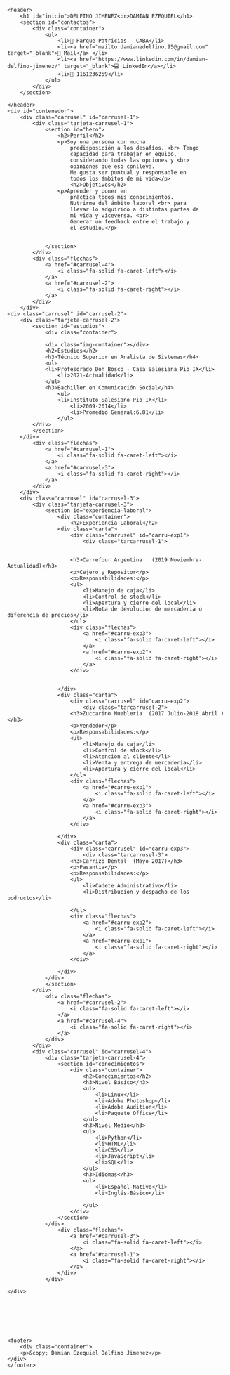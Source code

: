 <!DOCTYPE html>
<html lang="en">
<head>
    <meta charset="UTF-8">
    <meta http-equiv="X-UA-Compatible" content="IE=edge">
    <meta name="viewport" content="width=device-width, initial-scale=1.0">
    <title>CV Delfino Jimenez</title>
    <link rel="stylesheet" href="index.css">
    <script src="https://kit.fontawesome.com/679f2c4a5b.js" crossorigin="anonymous"></script>
    </head>
<body>
  


    
    <header>
        <h1 id="inicio">DELFINO JIMENEZ<br>DAMIAN EZEQUIEL</h1>
        <section id="contactos">
            <div class="container">
                <ul>
                    <li>📍​ Parque Patricios - CABA</li>
                    <li><a href="mailto:damianedelfino.95@gmail.com" target="_blank">📧 Mail</a> </li>
                    <li><a href="https://www.linkedin.com/in/damian-delfino-jimenez/" target="_blank">💻​ LinkedIn</a></li>
                    <li>📱​ 1161236259</li>
                </ul>
            </div>
        </section>
        
    </header>
    <div id="contenedor">
        <div class="carrusel" id="carrusel-1">
            <div class="tarjeta-carrusel-1">
                <section id="hero">
                    <h2>Perfil</h2>
                    <p>Soy una persona con mucha
                        predisposición a los desafíos. <br> Tengo
                        capacidad para trabajar en equipo,
                        considerando todas las opciones y <br>
                        opiniones que eso conlleva.
                        Me gusta ser puntual y responsable en
                        todos los ámbitos de mi vida</p>
                        <h2>Objetivos</h2>
                    <p>Aprender y poner en
                        práctica todos mis conocimientos.
                        Nutrirme del ámbito laboral <br> para
                        llevar lo adquirido a distintas partes de
                        mi vida y viceversa. <br>
                        Generar un feedback entre el trabajo y
                        el estudio.</p>
                    
                    
                </section>  
            </div>
            <div class="flechas">
                <a href="#carrusel-4">
                    <i class="fa-solid fa-caret-left"></i>
                </a>
                <a href="#carrusel-2">
                    <i class="fa-solid fa-caret-right"></i>
                </a>
            </div>
        </div>
    <div class="carrusel" id="carrusel-2">
        <div class="tarjeta-carrusel-2">
            <section id="estudios">
                <div class="container">
                         
                <div class="img-container"></div>
                <h2>Estudios</h2>
                <h3>Técnico Superior en Analista de Sistemas</h4>
                <ul>   
                <li>Profesorado Don Bosco - Casa Salesiana Pio IX</li>
                    <li>2021-Actualidad</li>
                </ul>
                <h3>Bachiller en Comunicación Social</h4>
                    <ul>   
                    <li>Instituto Salesiano Pio IX</li>
                        <li>2009-2014</li>
                        <li>Promedio General:6.81</li>
                    </ul>
            </div>
            </section>
        </div>
            <div class="flechas">
                <a href="#carrusel-1">
                    <i class="fa-solid fa-caret-left"></i>
                </a>
                <a href="#carrusel-3">
                    <i class="fa-solid fa-caret-right"></i>
                </a>
            </div>
        </div>
        <div class="carrusel" id="carrusel-3">
            <div class="tarjeta-carrusel-3">
                <section id="experiencia-laboral">
                    <div class="container">
                        <h2>Experiencia Laboral</h2>
                    <div class="carta">
                        <div class="carrusel" id="carru-exp1">
                            <div class="tarcarrusel-1">
                        
                        
                        <h3>Carrefour Argentina   (2019 Noviembre-Actualidad)</h3>
                        <p>Cejero y Repositor</p>
                        <p>Responsabilidades:</p>
                        <ul>   
                            <li>Manejo de caja</li>
                            <li>Control de stock</li>
                            <li>Apertura y cierre del local</li>
                            <li>Nota de devolucion de mercaderia o diferencia de precios</li>    
                        </ul>
                        <div class="flechas">
                            <a href="#carru-exp3">
                                <i class="fa-solid fa-caret-left"></i>
                            </a>
                            <a href="#carru-exp2">
                                <i class="fa-solid fa-caret-right"></i>
                            </a>
                        </div>
                        
                        
                    </div>
                    <div class="carta">
                        <div class="carrusel" id="carru-exp2">
                            <div class="tarcarrusel-2">
                        <h3>Zuccarino Muebleria  (2017 Julio-2018 Abril )</h3>
                        <p>Vendedor</p>
                        <p>Responsabilidades:</p>
                        <ul>
                            <li>Manejo de caja</li>
                            <li>Control de stock</li>
                            <li>Atencion al cliente</li>
                            <li>Venta y entrega de mercaderia</li>
                            <li>Apertura y cierre del local</li>
                        </ul>
                        <div class="flechas">
                            <a href="#carru-exp1">
                                <i class="fa-solid fa-caret-left"></i>
                            </a>
                            <a href="#carru-exp3">
                                <i class="fa-solid fa-caret-right"></i>
                            </a>
                        </div>
                        
                    </div>
                    <div class="carta">
                        <div class="carrusel" id="carru-exp3">
                            <div class="tarcarrusel-3">
                        <h3>Carrizo Dental  (Mayo 2017)</h3>
                        <p>Pasantia</p>
                        <p>Responsabilidades:</p>   
                        <ul>
                            <li>Cadete Administrativo</li>
                            <li>Distribucion y despacho de los podructos</li>
                            
                        </ul>
                        <div class="flechas">
                            <a href="#carru-exp2">
                                <i class="fa-solid fa-caret-left"></i>
                            </a>
                            <a href="#carru-exp1">
                                <i class="fa-solid fa-caret-right"></i>
                            </a>
                        </div>

                    </div>
                </div>
                </section>
            </div>
                <div class="flechas">
                    <a href="#carrusel-2">
                        <i class="fa-solid fa-caret-left"></i>
                    </a>
                    <a href="#carrusel-4">
                        <i class="fa-solid fa-caret-right"></i>
                    </a>
                </div>
            </div>
            <div class="carrusel" id="carrusel-4">
                <div class="tarjeta-carrusel-4">
                    <section id="conocimientos">
                        <div class="container">
                            <h2>Conocimientos</h2>
                            <h3>Nivel Básico</h3>
                            <ul>
                                <li>Linux</li>
                                <li>Adobe Photoshop</li>
                                <li>Adobe Audition</li>
                                <li>Paquete Office</li>
                            </ul>
                            <h3>Nivel Medio</h3>
                            <ul>
                                <li>Python</li>
                                <li>HTML</li>
                                <li>CSS</li>
                                <li>JavaScript</li>
                                <li>SQL</li>
                            </ul>
                            <h3>Idiomas</h3>
                            <ul>
                                <li>Español-Nativo</li>
                                <li>Inglés-Básico</li>
                                
                            </ul>
                        </div>
                    </section>
                </div>
                    <div class="flechas">
                        <a href="#carrusel-3">
                            <i class="fa-solid fa-caret-left"></i>
                        </a>
                        <a href="#carrusel-1">
                            <i class="fa-solid fa-caret-right"></i>
                        </a>
                    </div>
                </div>
    
    </div>

  

   
    
   
   
    <footer>
        <div class="container">
        <p>&copy; Damian Ezequiel Delfino Jimenez</p>
    </div>
    </footer>
</body>
</html>
